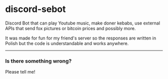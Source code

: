 # discord-sebot

Discord Bot that can play Youtube music, make doner kebabs, use external APIs that send fox pictures or bitcoin prices and possibly more.

It was made for fun for my friend's server so the responses are written in Polish but the code is understandable and works anywhere.

* * *

### Is there something wrong?

Please tell me!
